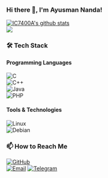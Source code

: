 ### Hi there 👋, I'm Ayusman Nanda!
[![IC7400A's github stats](https://github-readme-stats.vercel.app/api?username=ic7400a)](https://github.com/ic7400a) <br>
![](https://komarev.com/ghpvc/?username=ic7400a&color=blueviolet)

### 🛠️ Tech Stack  
#### Programming Languages  
![C](https://img.shields.io/badge/-C-00599C?style=flat&logo=c&logoColor=white)  
![C++](https://img.shields.io/badge/-C++-00599C?style=flat&logo=c%2B%2B&logoColor=white)  
![Java](https://img.shields.io/badge/-Java-007396?style=flat&logo=java&logoColor=white)  
![PHP](https://img.shields.io/badge/-PHP-777BB4?style=flat&logo=php&logoColor=white) 

#### Tools & Technologies  
![Linux](https://img.shields.io/badge/-Linux-FCC624?style=flat&logo=linux&logoColor=black)  
![Debian](https://img.shields.io/badge/-Debian-A81D33?style=flat&logo=debian&logoColor=white)  

### 📫 How to Reach Me  
[![GitHub](https://img.shields.io/badge/GitHub-ic7400a-181717?style=flat&logo=github)](https://github.com/ic7400a)  
[![Email](https://img.shields.io/badge/Email-Contact%20Me-red?style=flat&logo=gmail)](mailto:atrigveda@gmail.com)
[![Telegram](https://img.shields.io/badge/Telegram-Chat%20with%20me-26A5E4?style=flat&logo=telegram)](https://t.me/ic7400a)
